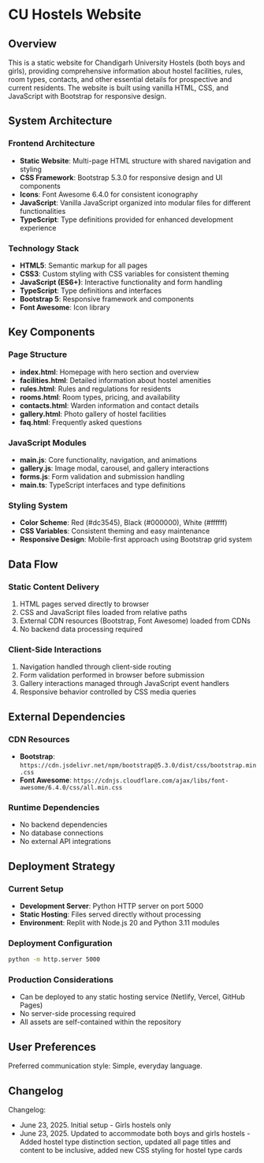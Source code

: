# CU Hostels Website

## Overview

This is a static website for Chandigarh University Hostels (both boys and girls), providing comprehensive information about hostel facilities, rules, room types, contacts, and other essential details for prospective and current residents. The website is built using vanilla HTML, CSS, and JavaScript with Bootstrap for responsive design.

## System Architecture

### Frontend Architecture
- **Static Website**: Multi-page HTML structure with shared navigation and styling
- **CSS Framework**: Bootstrap 5.3.0 for responsive design and UI components
- **Icons**: Font Awesome 6.4.0 for consistent iconography
- **JavaScript**: Vanilla JavaScript organized into modular files for different functionalities
- **TypeScript**: Type definitions provided for enhanced development experience

### Technology Stack
- **HTML5**: Semantic markup for all pages
- **CSS3**: Custom styling with CSS variables for consistent theming
- **JavaScript (ES6+)**: Interactive functionality and form handling
- **TypeScript**: Type definitions and interfaces
- **Bootstrap 5**: Responsive framework and components
- **Font Awesome**: Icon library

## Key Components

### Page Structure
- **index.html**: Homepage with hero section and overview
- **facilities.html**: Detailed information about hostel amenities
- **rules.html**: Rules and regulations for residents
- **rooms.html**: Room types, pricing, and availability
- **contacts.html**: Warden information and contact details
- **gallery.html**: Photo gallery of hostel facilities
- **faq.html**: Frequently asked questions

### JavaScript Modules
- **main.js**: Core functionality, navigation, and animations
- **gallery.js**: Image modal, carousel, and gallery interactions
- **forms.js**: Form validation and submission handling
- **main.ts**: TypeScript interfaces and type definitions

### Styling System
- **Color Scheme**: Red (#dc3545), Black (#000000), White (#ffffff)
- **CSS Variables**: Consistent theming and easy maintenance
- **Responsive Design**: Mobile-first approach using Bootstrap grid system

## Data Flow

### Static Content Delivery
1. HTML pages served directly to browser
2. CSS and JavaScript files loaded from relative paths
3. External CDN resources (Bootstrap, Font Awesome) loaded from CDNs
4. No backend data processing required

### Client-Side Interactions
1. Navigation handled through client-side routing
2. Form validation performed in browser before submission
3. Gallery interactions managed through JavaScript event handlers
4. Responsive behavior controlled by CSS media queries

## External Dependencies

### CDN Resources
- **Bootstrap**: `https://cdn.jsdelivr.net/npm/bootstrap@5.3.0/dist/css/bootstrap.min.css`
- **Font Awesome**: `https://cdnjs.cloudflare.com/ajax/libs/font-awesome/6.4.0/css/all.min.css`

### Runtime Dependencies
- No backend dependencies
- No database connections
- No external API integrations

## Deployment Strategy

### Current Setup
- **Development Server**: Python HTTP server on port 5000
- **Static Hosting**: Files served directly without processing
- **Environment**: Replit with Node.js 20 and Python 3.11 modules

### Deployment Configuration
```bash
python -m http.server 5000
```

### Production Considerations
- Can be deployed to any static hosting service (Netlify, Vercel, GitHub Pages)
- No server-side processing required
- All assets are self-contained within the repository

## User Preferences

Preferred communication style: Simple, everyday language.

## Changelog

Changelog:
- June 23, 2025. Initial setup - Girls hostels only
- June 23, 2025. Updated to accommodate both boys and girls hostels - Added hostel type distinction section, updated all page titles and content to be inclusive, added new CSS styling for hostel type cards
